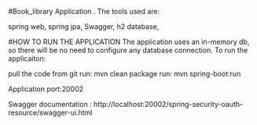 #Book_library Application . The tools used are:

spring web,
spring jpa,
Swagger,
h2 database,


#HOW TO RUN THE APPLICATION The application uses an in-memory db, so there will be no need to configure any database connection. To run the applicaiton:

pull the code from git
run: mvn clean package
run: mvn spring-boot:run

Application port:20002

Swagger documentation : http://localhost:20002/spring-security-oauth-resource/swagger-ui.html 
